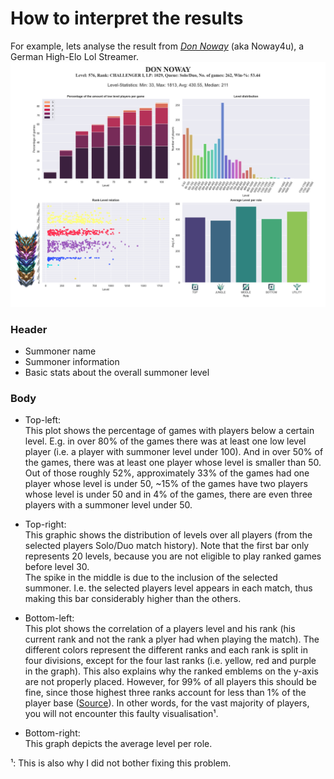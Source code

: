 # How to interpret the results
For example, lets analyse the result from [*Don Noway*](https://www.twitch.tv/noway4u_sir) (aka Noway4u), a German 
High-Elo Lol Streamer.
![image goes here](Don%20Noway.png)

### Header
- Summoner name  
- Summoner information  
- Basic stats about the overall summoner level

### Body
- Top-left:  
This plot shows the percentage of games with players below a certain level. E.g. in over 80% of the games there was
at least one low level player (i.e. a player with summoner level under 100). And in over 50% of the games, there was at 
least one player whose level is smaller than 50\. Out of those roughly 52%, approximately 33% of the games had one
player whose level is under 50, ~15% of the games have two players whose level is under 50 and in 4% of the games, there
are even three players with a summoner level under 50.  


- Top-right:  
This graphic shows the distribution of levels over all players (from the selected players Solo/Duo match history). Note
that the first bar only represents 20 levels, because you are not eligible to play ranked games before level 30.  
The spike in the middle is due to the inclusion of the selected summoner. I.e. the selected players level appears in 
each match, thus making this bar considerably higher than the others.  


- Bottom-left:  
This plot shows the correlation of a players level and his rank (his current rank and not the rank a plyer had when
playing the match). The different colors represent the different ranks and each rank is split in four divisions, except
for the four last ranks (i.e. yellow, red and purple in the graph). This also explains why the ranked emblems on the
y-axis are not properly placed. However, for 99% of all players this should be fine, since those highest three ranks
account for less than 1% of the player base ([Source](https://www.leagueofgraphs.com/rankings/rank-distribution)). In
other words, for the vast majority of players, you will not encounter this faulty visualisation¹.  


- Bottom-right:  
This graph depicts the average level per role. 




¹: This is also why I did not bother fixing this problem.